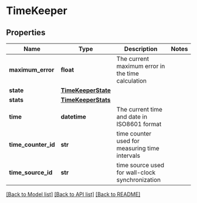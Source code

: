 # TimeKeeper

## Properties
Name | Type | Description | Notes
------------ | ------------- | ------------- | -------------
**maximum_error** | **float** | The current maximum error in the time calculation | 
**state** | [**TimeKeeperState**](TimeKeeperState.md) |  | 
**stats** | [**TimeKeeperStats**](TimeKeeperStats.md) |  | 
**time** | **datetime** | The current time and date in ISO8601 format | 
**time_counter_id** | **str** | time counter used for measuring time intervals | 
**time_source_id** | **str** | time source used for wall-clock synchronization | 

[[Back to Model list]](../README.md#documentation-for-models) [[Back to API list]](../README.md#documentation-for-api-endpoints) [[Back to README]](../README.md)


